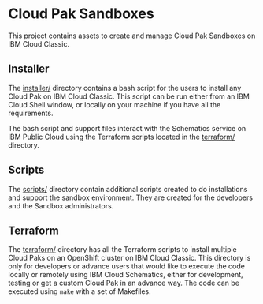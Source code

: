 # Cloud Pak Sandboxes

This project contains assets to create and manage Cloud Pak Sandboxes on IBM Cloud Classic.

## Installer

The [installer/](./installer) directory contains a bash script for the users to install any Cloud Pak on IBM Cloud Classic. This script can be run either from an IBM Cloud Shell window, or locally on your machine if you have all the requirements.

The bash script and support files interact with the Schematics service on IBM Public Cloud using the Terraform scripts located in the [terraform/](./terraform) directory.

## Scripts

The [scripts/](./scripts) directory contain additional scripts created to do installations and support the sandbox environment. They are created for the developers and the Sandbox administrators.

## Terraform

The [terraform/](./terraform) directory has all the Terraform scripts to install multiple Cloud Paks on an OpenShift cluster on IBM Cloud Classic. This directory is only for developers or advance users that would like to execute the code locally or remotely using IBM Cloud Schematics, either for development, testing or get a custom Cloud Pak in an advance way. The code can be executed using `make` with a set of Makefiles.
